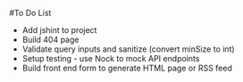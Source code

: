 #To Do List

* Add jshint to project
* Build 404 page
* Validate query inputs and sanitize (convert minSize to int)
* Setup testing - use Nock to mock API endpoints
* Build front end form to generate HTML page or RSS feed
